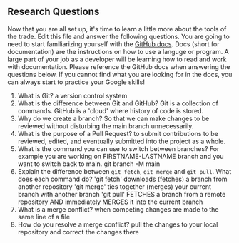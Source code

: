 ## Research Questions 

Now that you are all set up, it's time to learn a little more about the tools of the trade. Edit this file and answer the following questions. You are going to need to start familiarizing yourself with the [GitHub docs](https://docs.github.com/en). Docs (short for documentation) are the instructions on how to use a languge or program. A large part of your job as a developer will be learning how to read and work with documentation. Please reference the GitHub docs when answering the questions below. If you cannot find what you are looking for in the docs, you can always start to practice your Google skills!

1. What is Git? a version control system
2. What is the difference between Git and GitHub? Git is a collection of commands. GitHub is a 'cloud' where history of code is stored.
3. Why do we create a branch? So that we can make changes to be reviewed without disturbing the main branch unnecessarily.
4. What is the purpose of a Pull Request? to submit contributions to be reviewed, edited, and eventually submitted into the project as a whole.
5. What is the command you can use to switch between branches? For example you are working on FIRSTNAME-LASTNAME branch and you want to switch back to main. git branch -M main
6. Explain the difference between `git fetch`, `git merge` and `git pull`. What does each command do?
'git fetch' downloads (fetches) a branch from another repository
'git merge' ties together (merges) your current branch with another branch
'git pull' FETCHES a branch from a remote repository AND immediately MERGES it into the current branch
7. What is a merge conflict? when competing changes are made to the same line of a file
8. How do you resolve a merge conflict? pull the changes to your local repository and correct the changes there
